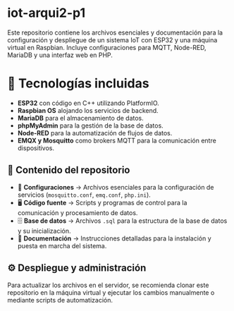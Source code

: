 # iot-arqui2-p1
Este repositorio contiene los archivos esenciales y documentación para la configuración y despliegue de un sistema IoT con ESP32 y una máquina virtual en Raspbian. Incluye configuraciones para MQTT, Node-RED, MariaDB y una interfaz web en PHP.
# 🔧 Tecnologías incluidas
- **ESP32** con código en C++ utilizando PlatformIO.
- **Raspbian OS** alojando los servicios de backend.
- **MariaDB** para el almacenamiento de datos.
- **phpMyAdmin** para la gestión de la base de datos.
- **Node-RED** para la automatización de flujos de datos.
- **EMQX y Mosquitto** como brokers MQTT para la comunicación entre dispositivos.

## 📁 Contenido del repositorio
- 📜 **Configuraciones** → Archivos esenciales para la configuración de servicios (`mosquitto.conf`, `emq.conf`, `php.ini`).
- 🖥️ **Código fuente** → Scripts y programas de control para la comunicación y procesamiento de datos.
- 🗄️ **Base de datos** → Archivos `.sql` para la estructura de la base de datos y su inicialización.
- 📝 **Documentación** → Instrucciones detalladas para la instalación y puesta en marcha del sistema.

## ⚙️ Despliegue y administración
Para actualizar los archivos en el servidor, se recomienda clonar este repositorio en la máquina virtual y ejecutar los cambios manualmente o mediante scripts de automatización.
